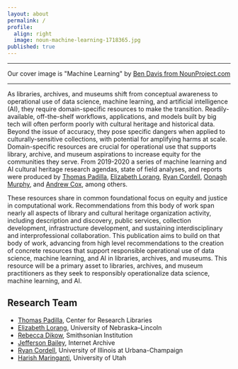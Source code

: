 ```yaml
---
layout: about
permalink: /
profile:
  align: right
  image: noun-machine-learning-1718365.jpg
published: true
---
```


---- 

Our cover image is "Machine Learning" by [Ben Davis from NounProject.com](https://thenounproject.com/icon/machine-learning-1718365/)

----

As libraries, archives, and museums shift from conceptual awareness to operational use of data science, machine learning, and artificial intelligence (AI), they require domain-specific resources to make the transition. Readily-available, off-the-shelf workflows, applications, and models built by big tech will often perform poorly with cultural heritage and historical data. Beyond the issue of accuracy, they pose specific dangers when applied to culturally-sensitive collections, with potential for amplifying harms at scale. Domain-specific resources are crucial for operational use that supports library, archive, and museum aspirations to increase equity for the communities they serve. From 2019-2020 a series of machine learning and AI cultural heritage research agendas, state of field analyses, and reports were produced by [Thomas Padilla](https://doi.org/10.25333/XK7Z-9G97), [Elizabeth Lorang](https://digitalcommons.unl.edu/libraryscience/396), [Ryan Cordell](https://blogs.loc.gov/thesignal/2020/07/machine-learning-libraries-a-report-on-the-state-of-the-field/), [Oonagh Murphy](https://themuseumsai.network/toolkit/), and [Andrew Cox](https://doi.org/10.1108/LHT-08-2018-0105), among others.     

These resources share in common foundational focus on equity and justice in computational work. Recommendations  from this body of work span nearly all aspects of library and cultural heritage organization activity, including description and discovery, public services, collection development, infrastructure development, and sustaining interdisciplinary and interprofessional collaboration. This publication aims to build on that body of work, advancing from high level recommendations to the creation of concrete resources that support responsible operational use of data science, machine learning, and AI in libraries, archives, and museums. This resource will be a primary asset to libraries, archives, and museum practitioners as they seek to responsibly operationalize data science, machine learning, and AI.  

## Research Team

+ [Thomas Padilla](https://www.thomaspadilla.org/), Center for Research Libraries
+ [Elizabeth Lorang](https://www.elizabethlorang.com/), University of Nebraska­–Lincoln
+ [Rebecca Dikow](https://datascience.si.edu/people/dr-rebecca-dikow), Smithsonian Institution
+ [Jefferson Bailey](https://github.com/jeffersonbailey), Internet Archive
+ [Ryan Cordell](https://ryancordell.org/), University of Illinois at Urbana-Champaign
+ [Harish Maringanti](https://faculty.utah.edu/u0986122-Harish_Kumar_Maringanti/research/index.hml), University of Utah

